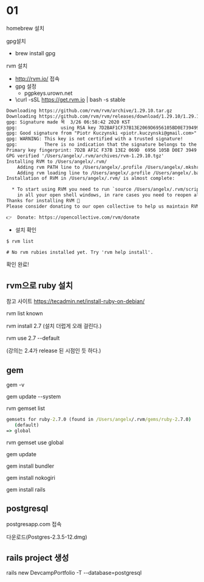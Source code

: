 # 01

homebrew 설치

gpg설치

- brew install gpg

rvm 설치

- <http://rvm.io/> 접속
- gpg 설정
  - pgpkeys.urown.net
- \curl -sSL https://get.rvm.io | bash -s stable

```txt
Downloading https://github.com/rvm/rvm/archive/1.29.10.tar.gz
Downloading https://github.com/rvm/rvm/releases/download/1.29.10/1.29.10.tar.gz.asc
gpg: Signature made 목  3/26 06:58:42 2020 KST
gpg:                using RSA key 7D2BAF1CF37B13E2069D6956105BD0E739499BDB
gpg: Good signature from "Piotr Kuczynski <piotr.kuczynski@gmail.com>" [unknown]
gpg: WARNING: This key is not certified with a trusted signature!
gpg:          There is no indication that the signature belongs to the owner.
Primary key fingerprint: 7D2B AF1C F37B 13E2 069D  6956 105B D0E7 3949 9BDB
GPG verified '/Users/angelx/.rvm/archives/rvm-1.29.10.tgz'
Installing RVM to /Users/angelx/.rvm/
    Adding rvm PATH line to /Users/angelx/.profile /Users/angelx/.mkshrc /Users/angelx/.bashrc /Users/angelx/.zshrc.
    Adding rvm loading line to /Users/angelx/.profile /Users/angelx/.bash_profile /Users/angelx/.zlogin.
Installation of RVM in /Users/angelx/.rvm/ is almost complete:

  * To start using RVM you need to run `source /Users/angelx/.rvm/scripts/rvm`
    in all your open shell windows, in rare cases you need to reopen all shell windows.
Thanks for installing RVM 🙏
Please consider donating to our open collective to help us maintain RVM.

👉  Donate: https://opencollective.com/rvm/donate
```

- 설치 확인

```cmd
$ rvm list

# No rvm rubies installed yet. Try 'rvm help install'.
```

확인 완료!

## rvm으로 ruby 설치

참고 사이트 <https://tecadmin.net/install-ruby-on-debian/>

rvm list known

rvm install 2.7
(설치 더럽게 오래 걸린다.)

rvm use 2.7 --default

(강의는 2.4가 release 된 시점인 듯 하다.)

## gem

gem -v

gem update --system

rvm gemset list

```cmd
gemsets for ruby-2.7.0 (found in /Users/angelx/.rvm/gems/ruby-2.7.0)
   (default)
=> global
```

rvm gemset use global

gem update

gem install bundler

gem install nokogiri

gem install rails

## postgresql

postgresapp.com 접속

다운로드(Postgres-2.3.5-12.dmg)

## rails project 생성

rails new DevcampPortfolio -T --database=postgresql
